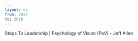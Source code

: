 ```yaml
---
layout: cv
from: 2017
to: 2018
---
```


Steps To Leadership \| Psychology of Vision (PoV) - Jeff Allen


